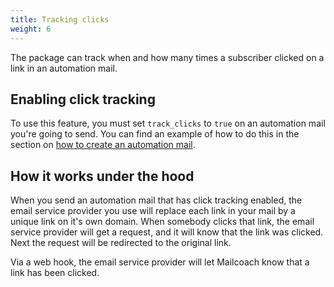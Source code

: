 ```yaml
---
title: Tracking clicks
weight: 6
---
```


The package can track when and how many times a subscriber clicked on a link in an automation mail.

## Enabling click tracking

To use this feature, you must set `track_clicks` to `true` on an automation mail you're going to send. You can find an example of how to do this in the section on [how to create an automation mail](/docs/laravel-mailcoach/v5/automations/creating-an-automation-mail).

## How it works under the hood

When you send an automation mail that has click tracking enabled, the email service provider you use will replace each link in your mail by a unique link on it's own domain. When somebody clicks that link, the email service provider will get a request, and it will know that the link was clicked. Next the request will be redirected to the original link.

Via a web hook, the email service provider will let Mailcoach know that a link has been clicked.
